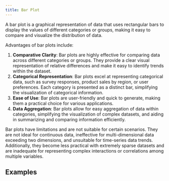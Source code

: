 ```yaml
---
title: Bar Plot
---
```


A bar plot is a graphical representation of data that uses rectangular bars to display the values of different categories or groups, making it easy to compare and visualize the distribution of data.

Advantages of bar plots include:

1. **Comparative Clarity**: Bar plots are highly effective for comparing data across different categories or groups. They provide a clear visual representation of relative differences and make it easy to identify trends within the dataset.
2. **Categorical Representation**: Bar plots excel at representing categorical data, such as survey responses, product sales by region, or user preferences. Each category is presented as a distinct bar, simplifying the visualization of categorical information.
3. **Ease of Use**: Bar plots are user-friendly and quick to generate, making them a practical choice for various applications.
4. **Data Aggregation**: Bar plots allow for easy aggregation of data within categories, simplifying the visualization of complex datasets, and aiding in summarizing and comparing information efficiently.

Bar plots have limitations and are not suitable for certain scenarios. They are not ideal for continuous data, ineffective for multi-dimensional data exceeding two dimensions, and unsuitable for time-series data trends. Additionally, they become less practical with extremely sparse datasets and are inadequate for representing complex interactions or correlations among multiple variables.

## Examples
